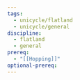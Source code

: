 ```yaml
---
tags:
  - unicycle/flatland
  - unicycle/general
discipline:
  - flatland
  - general
prereq:
  - "[[Hopping]]"
optional-prereq:
---
```

